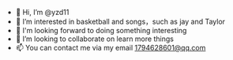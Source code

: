 - 👋 Hi, I’m @yzd11
- 👀 I’m interested in basketball and songs，such as jay and Taylor
- 🌱 I'm looking forward to doing something interesting
- 💞️ I’m looking to collaborate on learn more things
- 📫 You can contact me via my email 1794628601@qq.com

<!---
yzd11/yzd11 is a ✨ special ✨ repository because its `README.md` (this file) appears on your GitHub profile.
You can click the Preview link to take a look at your changes.
--->

